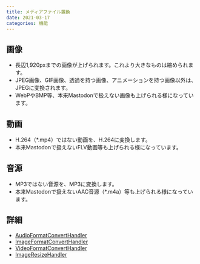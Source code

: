 ```yaml
---
title: メディアファイル置換
date: 2021-03-17
categories: 機能
---
```


## 画像

- 長辺1,920pxまでの画像が上げられます。これより大きなものは縮められます。
- JPEG画像、GIF画像、透過を持つ画像、アニメーションを持つ画像以外は、JPEGに変換されます。
- WebPやBMP等、本来Mastodonで扱えない画像も上げられる様になっています。

## 動画

- H.264（\*.mp4）ではない動画を、H.264に変換します。
- 本来Mastodonで扱えないFLV動画等も上げられる様になっています。

## 音源

- MP3ではない音源を、MP3に変換します。
- 本来Mastodonで扱えないAAC音源（\*.m4a）等も上げられる様になっています。

## 詳細

- [AudioFormatConvertHandler](https://github.com/pooza/mulukhiya-toot-proxy/wiki/AudioFormatConvertHandler)
- [ImageFormatConvertHandler](https://github.com/pooza/mulukhiya-toot-proxy/wiki/ImageFormatConvertHandler)
- [VideoFormatConvertHandler](https://github.com/pooza/mulukhiya-toot-proxy/wiki/VideoFormatConvertHandler)
- [ImageResizeHandler](https://github.com/pooza/mulukhiya-toot-proxy/wiki/ImageResizeHandler)
